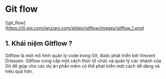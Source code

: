 # Git flow 

![git_flow] (https://i0.wp.com/lanziani.com/slides/gitflow/images/gitflow_1.png)
## 1. Khái niệm Gitflow ?

Gitflow là một mô hình quản lý code trong Git, được phát triển bởi Vincent Driessen. Gitflow cung cấp một cách thức tổ chức và quản lý các nhánh của Git để giúp cho các dự án phần mềm có thể phát triển một cách dễ dàng và hiệu quả hơn.
